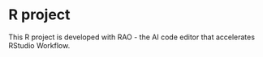 # R project

This R project is developed with RAO - the AI code editor that accelerates 
RStudio Workflow.
